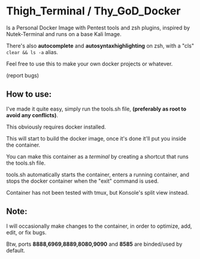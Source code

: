 # Thigh_Terminal / Thy_GoD_Docker

Is a Personal Docker Image  with Pentest tools and zsh plugins, inspired by Nutek-Terminal and runs on a base Kali Image.

There's also **autocomplete** and **autosyntaxhighlighting** on zsh, with a "cls" `clear && ls -a` alias.

Feel free to use this to make your own docker projects or whatever. 

(report bugs)

## How to use:

I've made it quite easy, simply run the tools.sh file, **(preferably as root to avoid any conflicts)**.

This obviously requires docker installed.

This will start to build the docker image, once it's done it'll put you inside the container.

You can make this container as a *terminal* by creating a shortcut that runs the tools.sh file.

tools.sh automatically starts the container, enters a running container, and stops the docker container when the "exit" command is used.

Container has not been tested with tmux, but Konsole's split view instead. 

## Note: 

I will occasionally make changes to the container, in order to optimize, add, edit, or fix bugs.

Btw, ports **8888,6969,8889,8080,9090** and **8585** are binded/used by default.
